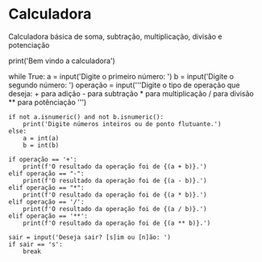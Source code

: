 # Calculadora
Calculadora básica de soma, subtração, multiplicação, divisão e potenciação

print('Bem vindo a calculadora')

while True:
    a = input('Digite o primeiro número: ')
    b = input('Digite o segundo número: ')
    operação = input('''Digite o tipo de operação que deseja: 
    + para adição
    - para subtração
    * para multiplicação
    / para divisão
    ** para potênciação 
    ''')
   
    if not a.isnumeric() and not b.isnumeric():
        print('Digite números inteiros ou de ponto flutuante.')
    else:
        a = int(a)
        b = int(b)
     
    if operação == '+':
        print(f'O resultado da operação foi de {(a + b)}.')
    elif operação == "-":
        print(f'O resultado da operação foi de {(a - b)}.')
    elif operação == "*":
        print(f'O resultado da operação foi de {(a * b)}.')
    elif operação == '/':
        print(f'O resultado da operação foi de {(a / b)}.')
    elif operação == '**':
        print(f'O resultado da operação foi de {(a ** b)}.')

    sair = input('Deseja sair? [s]im ou [n]ão: ')
    if sair == 's':
        break
